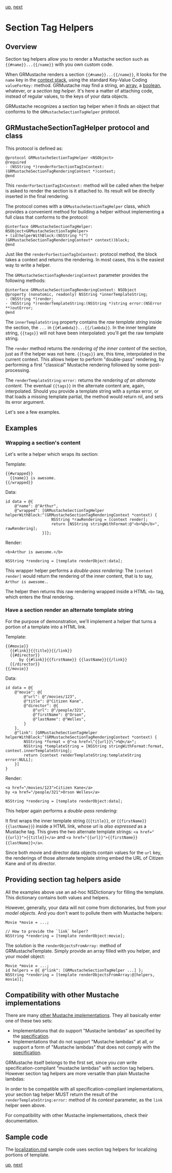 [up](introduction.md), [next](variable_tag_helpers.md)

Section Tag Helpers
===================


Overview
--------

Section tag helpers allow you to render a Mustache section such as `{{#name}}...{{/name}}` with you own custom code.

When GRMustache renders a section `{{#name}}...{{/name}}`, it looks for the `name` key in the [context stack](runtime/context_stack.md), using the standard Key-Value Coding `valueForKey:` method. GRMustache may find a string, an [array](runtime/loops.md), a [boolean](runtime/booleans.md), whatever, or a *section tag helper*. It's here a matter of attaching code, instead of regular values, to the keys of your data objects.

GRMustache recognizes a section tag helper when it finds an object that conforms to the `GRMustacheSectionTagHelper` protocol.


GRMustacheSectionTagHelper protocol and class
---------------------------------------------

This protocol is defined as:

```objc
@protocol GRMustacheSectionTagHelper <NSObject>
@required
- (NSString *)renderForSectionTagInContext:(GRMustacheSectionTagRenderingContext *)context;
@end
```

This `renderForSectionTagInContext:` method will be called when the helper is asked to render the section is it attached to. Its result will be directly inserted in the final rendering.

The protocol comes with a `GRMustacheSectionTagHelper` class, which provides a convenient method for building a helper without implementing a full class that conforms to the protocol:

```objc
@interface GRMustacheSectionTagHelper: NSObject<GRMustacheSectionTagHelper>
+ (id)helperWithBlock:(NSString *(^)(GRMustacheSectionTagRenderingContext* context))block;
@end
```

Just like the `renderForSectionTagInContext:` protocol method, the block takes a context and returns the rendering. In most cases, this is the easiest way to write a helper.

The `GRMustacheSectionTagRenderingContext` parameter provides the following methods:

```objc
@interface GRMustacheSectionTagRenderingContext: NSObject
@property (nonatomic, readonly) NSString *innerTemplateString;
- (NSString *)render;
- (NSString *)renderTemplateString:(NSString *)string error:(NSError **)outError;
@end
```

The `innerTemplateString` property contains the *raw template string* inside the section, the `...` in `{{#lambda}}...{{/lambda}}`. In the inner template string, `{{tags}}` will not have been interpolated: you'll get the raw template string.

The `render` method returns the *rendering of the inner content* of the section, just as if the helper was not here. `{{tags}}` are, this time, interpolated in the current context. This allows helper to perform "double-pass" rendering, by performing a first "classical" Mustache rendering followed by some post-processing.

The `renderTemplateString:error:` returns the *rendering of an alternate content*. The eventual `{{tags}}` in the alternate content are, again, interpolated. Should you provide a template string with a syntax error, or that loads a missing template partial, the method would return nil, and sets its error argument.

Let's see a few examples.


Examples
--------

### Wrapping a section's content

Let's write a helper which wraps its section:

Template:

    {{#wrapped}}
      {{name}} is awesome.
    {{/wrapped}}

Data:

```objc
id data = @{
    @"name": @"Arthur",
    @"wrapped": [GRMustacheSectionTagHelper helperWithBlock:^(GRMustacheSectionTagRenderingContext *context) {
                    NSString *rawRendering = [context render];
                    return [NSString stringWithFormat:@"<b>%@</b>", rawRendering];
                }]};
```

Render:

    <b>Arthur is awesome.</b>

```objc
NSString *rendering = [template renderObject:data];
```

This wrapper helper performs a *double-pass rendering*: The `[context render]` would return the rendering of the inner content, that is to say, `Arthur is awesome.`.

The helper then returns this raw rendering wrapped inside a HTML `<b>` tag, which enters the final rendering.


### Have a section render an alternate template string

For the purpose of demonstration, we'll implement a helper that turns a portion of a template into a HTML link.

Template:
    
    {{#movie}}
      {{#link}}{{title}}{{/link}}
      {{#director}}
          by {{#link}}{{firstName}} {{lastName}}{{/link}}
      {{/director}}
    {{/movie}}

Data:

```objc
id data = @{
    @"movie": @{
        @"url": @"/movies/123",
        @"title": @"Citizen Kane",
        @"director": @{
            @"url": @"/people/321",
            @"firstName": @"Orson",
            @"lastName": @"Welles",
        }
    },
    @"link": [GRMustacheSectionTagHelper helperWithBlock:^(GRMustacheSectionTagRenderingContext *context) {
        NSString *format = @"<a href=\"{{url}}\">%@</a>";
        NSString *templateString = [NSString stringWithFormat:format, context.innerTemplateString];
        return [context renderTemplateString:templateString error:NULL];
    }]
}
```

Render:

    <a href="/movies/123">Citizen Kane</a>
    by <a href="/people/321">Orson Welles</a>

```objc
NSString *rendering = [template renderObject:data];
```

This helper again performs a *double-pass rendering*:

It first wraps the inner template string (`{{title}}`, or `{{firstName}} {{lastName}}`) inside a HTML link, whose url is *also expressed* as a Mustache tag. This gives the two alternate template strings: `<a href="{{url}}">{{title}}</a>` and `<a href="{{url}}">{{firstName}} {{lastName}}</a>`.

Since both movie and director data objects contain values for the `url` key, the renderings of those alternate template string embed the URL of Citizen Kane and of its director.


Providing section tag helpers aside
-----------------------------------

All the examples above use an ad-hoc NSDictionary for filling the template. This dictionary contains both values and helpers.

However, generally, your data will not come from dictionaries, but from your *model objects*. And you don't want to pollute them with Mustache helpers:

```objc
Movie *movie = ...;

// How to provide the `link` helper?
NSString *rendering = [template renderObject:movie];
```

The solution is the `renderObjectsFromArray:` method of GRMustacheTemplate. Simply provide an array filled with you helper, and your model object:

```objc
Movie *movie = ...;
id helpers = @{ @"link": [GRMustacheSectionTagHelper ...] };
NSString *rendering = [template renderObjectsFromArray:@[helpers, movie]];
```


Compatibility with other Mustache implementations
-------------------------------------------------

There are many [other Mustache implementations](https://github.com/defunkt/mustache/wiki/Other-Mustache-implementations). They all basically enter one of these two sets:

- Implementations that do support "Mustache lambdas" as specified by the [specification](https://github.com/mustache/spec).
- Implementations that do not support "Mustache lambdas" at all, or support a form of "Mustache lambdas" that does not comply with the [specification](https://github.com/mustache/spec).

GRMustache itself belongs to the first set, since you *can* write specification-compliant "mustache lambdas" with section tag helpers. However section tag helpers are more versatile than plain Mustache lambdas:

In order to be compatible with all specification-compliant implementations, your section tag helper MUST return the result of the `renderTemplateString:error:` method of its _context_ parameter, as the `link` helper seen above.

For compatibility with other Mustache implementations, check their documentation.


Sample code
-----------

The [localization.md](sample_code/localization.md) sample code uses section tag helpers for localizing portions of template.


[up](introduction.md), [next](variable_tag_helpers.md)

